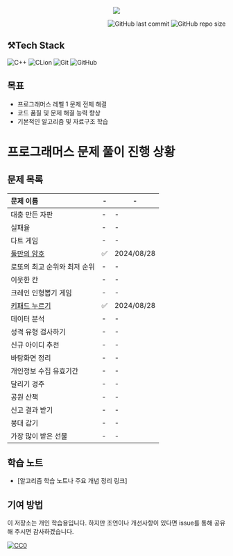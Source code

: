 <p align='center'>
    <img src=https://capsule-render.vercel.app/api?type=waving&height=210&color=gradient&text=프로그래머즈%20연습문제&textBg=false&fontColor=FFFFFF&desc=레벨1&descAlign=91&descAlignY=58&descSize=30">
</p>
<div align="right">

![GitHub last commit](https://img.shields.io/github/last-commit/gobad820/programmers-level-one)
![GitHub repo size](https://img.shields.io/github/repo-size/gobad820/programmers-level-one)

</div>

## ⚒️Tech Stack

![C++](https://img.shields.io/badge/C++-00599C?style=for-the-badge&logo=c%2B%2B&logoColor=white&style=flat)
![CLion](https://img.shields.io/badge/CLion-000000?style=for-the-badge&logo=clion&logoColor=white&style=flat)
![Git](https://img.shields.io/badge/Git-F05032?style=for-the-badge&logo=git&logoColor=white&style=flat)
![GitHub](https://img.shields.io/badge/GitHub-181717?style=for-the-badge&logo=github&logoColor=white&style=flat)

## 목표

- 프로그래머스 레벨 1 문제 전체 해결
- 코드 품질 및 문제 해결 능력 향상
- 기본적인 알고리즘 및 자료구조 학습

# 프로그래머스 문제 풀이 진행 상황

## 문제 목록

| 문제 이름 | - | - |
| :----------------- | - | - |
| 대충 만든 자판 | - | - |
| 실패율 | - | - |
| 다트 게임 | - | - |
| [둘만의 암호](https://github.com/gobad820/programmers-level-one/blob/main/solutions/%EB%91%98%EB%A7%8C%EC%9D%98%20%EC%95%94%ED%98%B8/160586.cc) | ✅ | 2024/08/28 |
| 로또의 최고 순위와 최저 순위 | - | - |
| 이웃한 칸 | - | - |
| 크레인 인형뽑기 게임 | - | - |
| [키패드 누르기](https://github.com/gobad820/programmers-level-one/blob/main/solutions/%ED%82%A4%ED%8C%A8%EB%93%9C%20%EB%88%84%EB%A5%B4%EA%B8%B0/160586.cc) | ✅ | 2024/08/28 |
| 데이터 분석 | - | - |
| 성격 유형 검사하기 | - | - |
| 신규 아이디 추천 | - | - |
| 바탕화면 정리 | - | - |
| 개인정보 수집 유효기간 | - | - |
| 달리기 경주 | - | - |
| 공원 산책 | - | - |
| 신고 결과 받기 | - | - |
| 붕대 감기 | - | - |
| 가장 많이 받은 선물 | - | - |
## 학습 노트

- [알고리즘 학습 노트나 주요 개념 정리 링크]

## 기여 방법

이 저장소는 개인 학습용입니다. 하지만 조언이나 개선사항이 있다면 issue를 통해 공유해 주시면 감사하겠습니다.

[![CC0](https://licensebuttons.net/p/zero/1.0/88x31.png)](http://creativecommons.org/publicdomain/zero/1.0/)
